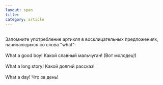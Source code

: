 ```yaml
---
layout: span
title: 
category: article
---
```

<span class="rules"><br>Запомните употребление артикля в восклицательных предложениях, начинающихся со слова "what":<br><br>
What a good boy! Какой славный мальчуган! (Вот молодец!)<br><br>
What a long story! Какой долгий рассказ! <br><br>
What a day! Что за день!<br></span>